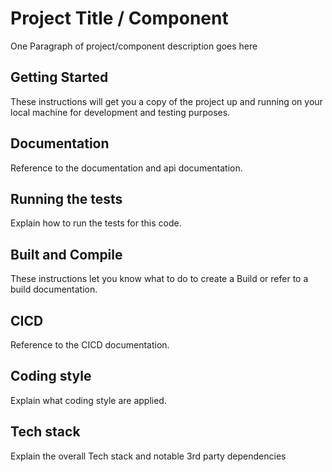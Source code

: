 # Project Title / Component

One Paragraph of project/component description goes here

## Getting Started

These instructions will get you a copy of the project up and running on your local machine for development and testing purposes.

## Documentation  

Reference to the documentation and api documentation.

## Running the tests

Explain how to run the tests for this code.

## Built and Compile 

These instructions let you know what to do to create a Build or refer to a build documentation. 

## CICD  

Reference to the CICD documentation.

## Coding style

Explain what coding style are applied.


## Tech stack

Explain the overall Tech stack and notable 3rd party dependencies

